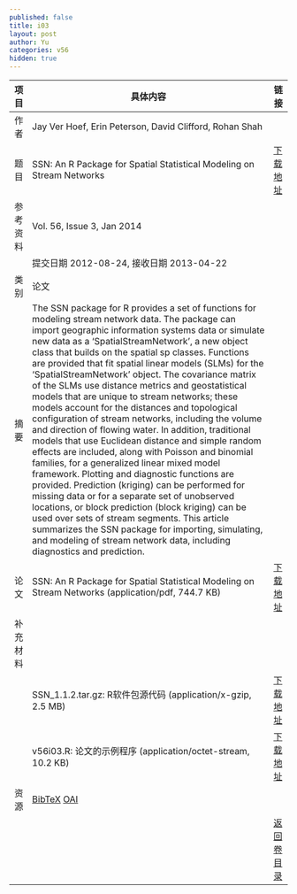 ```yaml
---
published: false
title: i03
layout: post
author: Yu
categories: v56
hidden: true
---
```


| 项目 | 具体内容 | 链接 |
|---:|---|---|
| 作者 | Jay Ver Hoef, Erin Peterson, David Clifford, Rohan Shah| |
| 题目 |SSN: An R Package for Spatial Statistical Modeling on Stream Networks | [下载地址](http://www.jstatsoft.org/v56/i03/paper) |
| 参考资料 |Vol. 56, Issue 3, Jan 2014 | |
| | 提交日期 2012-08-24, 接收日期 2013-04-22| | 
| 类别 | 论文| |
| 摘要 | The SSN package for R provides a set of functions for modeling stream network data. The package can import geographic information systems data or simulate new data as a ‘SpatialStreamNetwork’, a new object class that builds on the spatial sp classes. Functions are provided that fit spatial linear models (SLMs) for the ‘SpatialStreamNetwork’ object. The covariance matrix of the SLMs use distance metrics and geostatistical models that are unique to stream networks; these models account for the distances and topological configuration of stream networks, including the volume and direction of flowing water. In addition, traditional models that use Euclidean distance and simple random effects are included, along with Poisson and binomial families, for a generalized linear mixed model framework. Plotting and diagnostic functions are provided. Prediction (kriging) can be performed for missing data or for a separate set of unobserved locations, or block prediction (block kriging) can be used over sets of stream segments. This article summarizes the SSN package for importing, simulating, and modeling of stream network data, including diagnostics and prediction.| |
| 论文 | SSN: An R Package for Spatial Statistical Modeling on Stream Networks  (application/pdf, 744.7 KB)| [下载地址](http://www.jstatsoft.org/v56/i03/paper) |
| 补充材料 | | |
| |SSN_1.1.2.tar.gz: R软件包源代码  (application/x-gzip, 2.5 MB)|  [下载地址](http://www.jstatsoft.org/v56/i03/supp/1) |
| |v56i03.R:         论文的示例程序  (application/octet-stream, 10.2 KB)|  [下载地址](http://www.jstatsoft.org/v56/i03/supp/2) |
| 资源 | [BibTeX](http://www.jstatsoft.org/v56/i03/bibtex) [OAI](http://www.jstatsoft.org/oai?verb=GetRecord&identifier=oai.jstatsoft/v56/i03&prefix=oai_dc)| |
| |  | [返回卷目录]({{site.baseurl}}/volume/v56.html) |